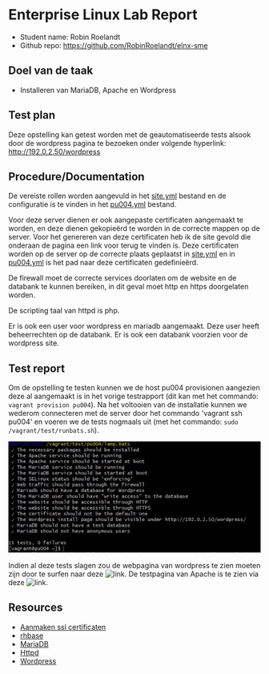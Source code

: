 # Enterprise Linux Lab Report

- Student name: Robin Roelandt
- Github repo: <https://github.com/RobinRoelandt/elnx-sme>

## Doel van de taak

- Installeren van MariaDB, Apache en Wordpress

## Test plan

Deze opstelling kan getest worden met de geautomatiseerde tests alsook door de wordpress pagina te bezoeken onder volgende hyperlink: http://192.0.2.50/wordpress

## Procedure/Documentation

De vereiste rollen worden aangevuld in het [site.yml](https://github.com/RobinRoelandt/elnx-sme/blob/master/ansible/site.yml) bestand en de configuratie is te vinden in het [pu004.yml](https://github.com/RobinRoelandt/elnx-sme/blob/master/ansible/host_vars/pu004.yml) bestand.

Voor deze server dienen er ook aangepaste certificaten aangemaakt te worden, en deze dienen gekopieërd te worden in de correcte mappen op de server. Voor het genereren van deze certificaten heb ik de site gevold die onderaan de pagina een link voor terug te vinden is. Deze certificaten worden op de server op de correcte plaats geplaatst in [site.yml](https://github.com/RobinRoelandt/elnx-sme/blob/master/ansible/site.yml) en in [pu004.yml](https://github.com/RobinRoelandt/elnx-sme/blob/master/ansible/host_vars/pu004.yml) is het pad naar deze certificaten gedefinieërd.

De firewall moet de correcte services doorlaten om de website en de databank te kunnen bereiken, in dit geval moet http en https doorgelaten worden.

De scripting taal van httpd is php.

Er is ook een user voor wordpress en mariadb aangemaakt. Deze user heeft beheerrechten op de databank. Er is ook een databank voorzien voor de wordpress site.

## Test report

Om de opstelling te testen kunnen we de host pu004 provisionen aangezien deze al aangemaakt is in het vorige testrapport (dit kan met het commando: ```vagrant provision pu004```). Na het voltooien van de installatie kunnen we wederom connecteren met de server door het commando 'vagrant ssh pu004' en voeren we de tests nogmaals uit (met het commando: ```sudo /vagrant/test/runbats.sh```).

![Succesvolle tests lamp stack](Screenshots/LAMP_stack.JPG)

Indien al deze tests slagen zou de webpagina van wordpress te zien moeten zijn door te surfen naar deze ![link](http://192.0.2.50/wordpress).
De testpagina van Apache is te zien via deze ![link](http://192.0.2.50).

## Resources

- [Aanmaken ssl certificaten](https://www.digitalocean.com/community/tutorials/openssl-essentials-working-with-ssl-certificates-private-keys-and-csrs)
- [rhbase](https://github.com/bertvv/ansible-role-rh-base)
- [MariaDB](https://github.com/bertvv/ansible-role-mariadb)
- [Httpd](https://github.com/bertvv/ansible-role-httpd)
- [Wordpress](https://github.com/bertvv/ansible-role-wordpress)
